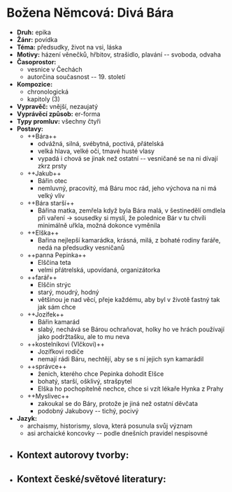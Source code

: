 # Božena Němcová: Divá Bára
- __Druh:__ epika
- __Žánr:__ povídka
- __Téma:__ předsudky, život na vsi, láska
- __Motivy:__ házení věnečků, hřbitov, strašidlo, plavání -- svoboda, odvaha
- __Časoprostor:__
	- vesnice v Čechách
	- autorčina současnost -- 19. století
- __Kompozice:__
	- chronologická
	- kapitoly (3)
- __Vypravěč:__ vnější, nezaujatý
- __Vyprávěcí způsob:__ er-forma
- __Typy promluv:__ všechny čtyři
- __Postavy:__ 
	- ++Bára++
		- odvážná, silná, svébytná, poctivá, přátelská
		- velká hlava, velké oči, tmavé husté vlasy
		- vypadá i chová se jinak než ostatní -- vesničané se na ni dívají zkrz prsty
	- ++Jakub++
		- Bářin otec
		- nemluvný, pracovitý, má Báru moc rád, jeho výchova na ni má velký vliv
	- ++Bára starší++
		- Bářina matka, zemřela když byla Bára malá, v šestinedělí omdlela při vaření -> sousedky si myslí, že polednice Bár v tu chvíli minimálně uřkla, možná dokonce vyměnila
	- ++Elška++
		- Bařina nejlepší kamarádka, krásná, milá, z bohaté rodiny faráře, nedá na předsudky vesničanů
	- ++panna Pepinka++
		- Elščina teta
		- velmi přátrelská, upovídaná, organizátorka
	- ++farář++
		- Elščin strýc
		- starý, moudrý, hodný
		- většinou je nad věcí, přeje každému, aby byl v životě ťastný tak jak sám chce
	- ++Jozífek++
		- Bářin kamarád
		- slabý, nechává se Bárou ochraňovat, holky ho ve hrách používají jako podržtašku, ale to mu neva
	- ++kostelníkovi (Vlčkovi)++
		- Jozífkovi rodiče
		- nemají rádi Báru, nechtějí, aby se s ní jejich syn kamarádil
	- ++správce++
		- ženich, kterého chce Pepinka dohodit Elšce
		- bohatý, starší, ošklivý, strašpytel
		- Elška ho pochopitelně nechce, chce si vzít lékaře Hynka z Prahy
	- ++Myslivec++
		- zakoukal se do Báry, protože je jiná než ostatní děvčata
		- podobný Jakubovy -- tichý, pocivý
- __Jazyk:__
	- archaismy, historismy, slova, která posunula svůj význam
	- asi archaické koncovky -- podle dnešních pravidel nespisovné
- __Kontext autorovy tvorby:__
	- 
- __Kontext české/světové literatury:__
	- 